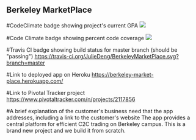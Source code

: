 ## Berkeley MarketPlace
#CodeClimate badge showing project's current GPA
<a href="https://codeclimate.com/github/rails/rails"><img src="https://codeclimate.com/github/rails/rails/badges/gpa.svg" /></a>

#Code Climate badge showing percent code coverage
<a href="https://codeclimate.com/github/rails/rails/coverage"><img src="https://codeclimate.com/github/rails/rails/badges/coverage.svg" /></a>

#Travis CI badge showing build status for master branch (should be "passing")
https://travis-ci.org/JulieDeng/BerkeleyMarketPlace.svg?branch=master

#Link to deployed app on Heroku
https://berkeley-market-place.herokuapp.com/

#Link to Pivotal Tracker project
https://www.pivotaltracker.com/n/projects/2117856

#A brief explanation of the customer's business need that the app addresses, including a link to the customer's website
The app provides a central platform for efficient C2C trading on Berkeley campus. 
This is a brand new project and we build it from scratch.